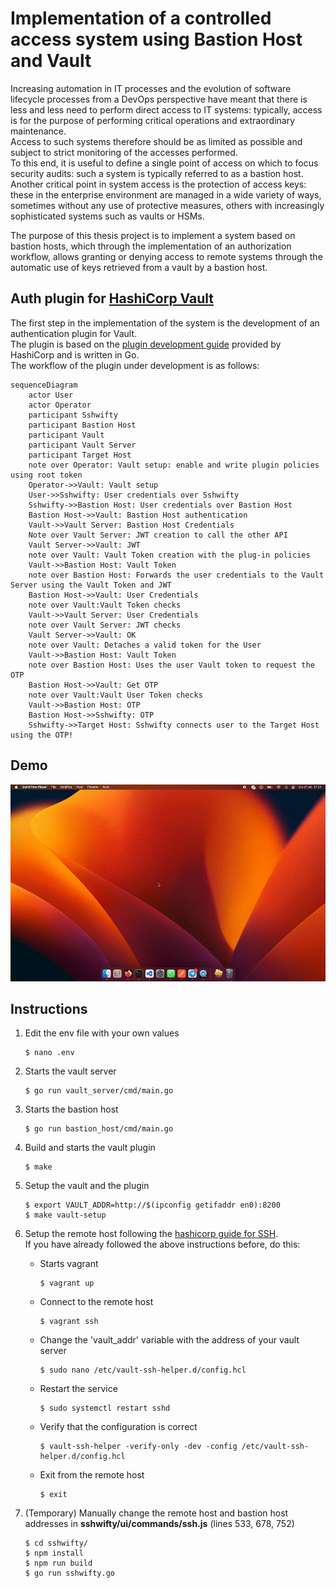 # Implementation of a controlled access system using Bastion Host and Vault
Increasing automation in IT processes and the evolution of software lifecycle processes from a DevOps perspective have meant that there is less and less need to perform direct access to IT systems: typically, access is for the purpose of performing critical operations and extraordinary maintenance.  
Access to such systems therefore should be as limited as possible and subject to strict monitoring of the accesses performed.  
To this end, it is useful to define a single point of access on which to focus security audits: such a system is typically referred to as a bastion host.  
Another critical point in system access is the protection of access keys: these in the enterprise environment are managed in a wide variety of ways, sometimes without any use of protective measures, others with increasingly sophisticated systems such as vaults or HSMs.

The purpose of this thesis project is to implement a system based on bastion hosts, which through the implementation of an authorization workflow, allows granting or denying access to remote systems through the automatic use of keys retrieved from a vault by a bastion host.

## Auth plugin for [HashiCorp Vault](https://www.vaultproject.io/)
The first step in the implementation of the system is the development of an authentication plugin for Vault.  
The plugin is based on the [plugin development guide](https://www.vaultproject.io/docs/internals/plugins.html) provided by HashiCorp and is written in Go.  
The workflow of the plugin under development is as follows:
```mermaid
sequenceDiagram
    actor User
    actor Operator
    participant Sshwifty
    participant Bastion Host
    participant Vault
    participant Vault Server
    participant Target Host
    note over Operator: Vault setup: enable and write plugin policies using root token
    Operator->>Vault: Vault setup
    User->>Sshwifty: User credentials over Sshwifty
    Sshwifty->>Bastion Host: User credentials over Bastion Host
    Bastion Host->>Vault: Bastion Host authentication
    Vault->>Vault Server: Bastion Host Credentials
    Note over Vault Server: JWT creation to call the other API
    Vault Server->>Vault: JWT 
    note over Vault: Vault Token creation with the plug-in policies
    Vault->>Bastion Host: Vault Token 
    note over Bastion Host: Forwards the user credentials to the Vault Server using the Vault Token and JWT
    Bastion Host->>Vault: User Credentials
    note over Vault:Vault Token checks
    Vault->>Vault Server: User Credentials
    note over Vault Server: JWT checks
    Vault Server->>Vault: OK
    note over Vault: Detaches a valid token for the User
    Vault->>Bastion Host: Vault Token
    note over Bastion Host: Uses the user Vault token to request the OTP
    Bastion Host->>Vault: Get OTP
    note over Vault:Vault User Token checks
    Vault->>Bastion Host: OTP
    Bastion Host->>Sshwifty: OTP
    Sshwifty->>Target Host: Sshwifty connects user to the Target Host using the OTP!

```

## Demo
![](./demo.gif)

## Instructions
1. Edit the env file with your own values

    ```
    $ nano .env
    ```

2. Starts the vault server
    ```
    $ go run vault_server/cmd/main.go
    ```

3. Starts the bastion host
    ```
    $ go run bastion_host/cmd/main.go
    ```

4. Build and starts the vault plugin
    ```
    $ make
    ```

5. Setup the vault and the plugin
    ```
    $ export VAULT_ADDR=http://$(ipconfig getifaddr en0):8200
    $ make vault-setup
    ```

6. Setup the remote host following the [hashicorp guide for SSH](https://learn.hashicorp.com/tutorials/vault/ssh-otp?in=vault/secrets-management).  
If you have already followed the above instructions before, do this:
    - Starts vagrant
        ```
        $ vagrant up
        ```

    - Connect to the remote host
        ```
        $ vagrant ssh
        ```

    - Change the 'vault_addr' variable with the address of your vault server
        ```
        $ sudo nano /etc/vault-ssh-helper.d/config.hcl
        ```

    - Restart the service
        ```
        $ sudo systemctl restart sshd
        ```

    - Verify that the configuration is correct

        ```
        $ vault-ssh-helper -verify-only -dev -config /etc/vault-ssh-helper.d/config.hcl
        ```
        
    - Exit from the remote host
        ```
        $ exit
        ```

7. (Temporary) Manually change the remote host and bastion host addresses in <b>sshwifty/ui/commands/ssh.js</b> (lines  533, 678, 752)
    ```
    $ cd sshwifty/
    $ npm install
    $ npm run build
    $ go run sshwifty.go
    ```